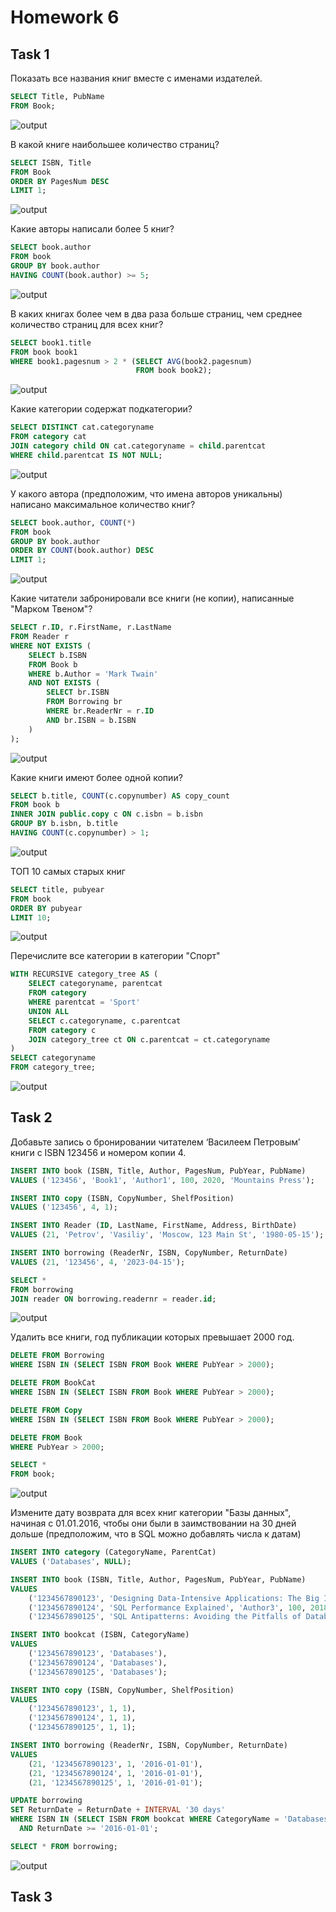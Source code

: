 # Homework 6

## Task 1
Показать все названия книг вместе с именами издателей.
```sql
SELECT Title, PubName
FROM Book;
```
![output](attachments/1.png)

В какой книге наибольшее количество страниц?
```sql
SELECT ISBN, Title
FROM Book
ORDER BY PagesNum DESC
LIMIT 1;
```
![output](attachments/2.png)

Какие авторы написали более 5 книг?
```sql
SELECT book.author
FROM book
GROUP BY book.author
HAVING COUNT(book.author) >= 5;
```
![output](attachments/3.png)

В каких книгах более чем в два раза больше страниц, чем среднее количество страниц для всех книг?
```sql  
SELECT book1.title
FROM book book1
WHERE book1.pagesnum > 2 * (SELECT AVG(book2.pagesnum)
                            FROM book book2);
```
![output](attachments/4.png)

Какие категории содержат подкатегории?
```sql
SELECT DISTINCT cat.categoryname
FROM category cat
JOIN category child ON cat.categoryname = child.parentcat
WHERE child.parentcat IS NOT NULL;
```
![output](attachments/5.png)

У какого автора (предположим, что имена авторов уникальны) написано максимальное количество книг?
```sql
SELECT book.author, COUNT(*)
FROM book
GROUP BY book.author
ORDER BY COUNT(book.author) DESC
LIMIT 1;
```
![output](attachments/6.png)

Какие читатели забронировали все книги (не копии), написанные "Марком Твеном"?
```sql
SELECT r.ID, r.FirstName, r.LastName
FROM Reader r
WHERE NOT EXISTS (
    SELECT b.ISBN
    FROM Book b
    WHERE b.Author = 'Mark Twain'
    AND NOT EXISTS (
        SELECT br.ISBN
        FROM Borrowing br
        WHERE br.ReaderNr = r.ID
        AND br.ISBN = b.ISBN
    )
);
```
![output](attachments/7.png)

Какие книги имеют более одной копии?
```sql
SELECT b.title, COUNT(c.copynumber) AS copy_count
FROM book b
INNER JOIN public.copy c ON c.isbn = b.isbn
GROUP BY b.isbn, b.title
HAVING COUNT(c.copynumber) > 1;
```
![output](attachments/8.png)

ТОП 10 самых старых книг
```sql
SELECT title, pubyear
FROM book
ORDER BY pubyear
LIMIT 10;
```
![output](attachments/9.png)

Перечислите все категории в категории "Спорт"
```sql
WITH RECURSIVE category_tree AS (
    SELECT categoryname, parentcat
    FROM category
    WHERE parentcat = 'Sport'
    UNION ALL
    SELECT c.categoryname, c.parentcat
    FROM category c
    JOIN category_tree ct ON c.parentcat = ct.categoryname
)
SELECT categoryname
FROM category_tree;
```
![output](attachments/10.png)


## Task 2
Добавьте запись о бронировании читателем ‘Василеем Петровым’ книги с ISBN 123456 и номером копии 4.
```sql
INSERT INTO book (ISBN, Title, Author, PagesNum, PubYear, PubName)
VALUES ('123456', 'Book1', 'Author1', 100, 2020, 'Mountains Press');

INSERT INTO copy (ISBN, CopyNumber, ShelfPosition)
VALUES ('123456', 4, 1);

INSERT INTO Reader (ID, LastName, FirstName, Address, BirthDate)
VALUES (21, 'Petrov', 'Vasiliy', 'Moscow, 123 Main St', '1980-05-15');

INSERT INTO borrowing (ReaderNr, ISBN, CopyNumber, ReturnDate)
VALUES (21, '123456', 4, '2023-04-15');

SELECT *
FROM borrowing
JOIN reader ON borrowing.readernr = reader.id;
```
![output](attachments/11.png)

Удалить все книги, год публикации которых превышает 2000 год.
```sql
DELETE FROM Borrowing
WHERE ISBN IN (SELECT ISBN FROM Book WHERE PubYear > 2000);

DELETE FROM BookCat
WHERE ISBN IN (SELECT ISBN FROM Book WHERE PubYear > 2000);

DELETE FROM Copy
WHERE ISBN IN (SELECT ISBN FROM Book WHERE PubYear > 2000);

DELETE FROM Book
WHERE PubYear > 2000;

SELECT *
FROM book;
```
![output](attachments/12.png)

Измените дату возврата для всех книг категории "Базы данных", начиная с 01.01.2016, чтобы они были в заимствовании на 30 дней дольше (предположим, что в SQL можно добавлять числа к датам)
```sql
INSERT INTO category (CategoryName, ParentCat)
VALUES ('Databases', NULL);

INSERT INTO book (ISBN, Title, Author, PagesNum, PubYear, PubName)
VALUES
    ('1234567890123', 'Designing Data-Intensive Applications: The Big Ideas Behind Reliable', 'Author2', 100, 2017, 'Mountains Press'),
    ('1234567890124', 'SQL Performance Explained', 'Author3', 100, 2018, 'Mountains Press'),
    ('1234567890125', 'SQL Antipatterns: Avoiding the Pitfalls of Database Programming', 'Author4', 100, 2019, 'Mountains Press');

INSERT INTO bookcat (ISBN, CategoryName)
VALUES
    ('1234567890123', 'Databases'),
    ('1234567890124', 'Databases'),
    ('1234567890125', 'Databases');

INSERT INTO copy (ISBN, CopyNumber, ShelfPosition)
VALUES
    ('1234567890123', 1, 1),
    ('1234567890124', 1, 1),
    ('1234567890125', 1, 1);

INSERT INTO borrowing (ReaderNr, ISBN, CopyNumber, ReturnDate)
VALUES
    (21, '1234567890123', 1, '2016-01-01'),
    (21, '1234567890124', 1, '2016-01-01'),
    (21, '1234567890125', 1, '2016-01-01');

UPDATE borrowing
SET ReturnDate = ReturnDate + INTERVAL '30 days'
WHERE ISBN IN (SELECT ISBN FROM bookcat WHERE CategoryName = 'Databases')
  AND ReturnDate >= '2016-01-01';

SELECT * FROM borrowing;
```
![output](attachments/13.png)

## Task 3
